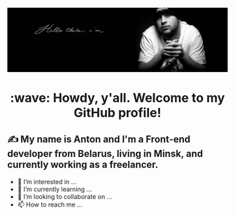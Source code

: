 [![Header](https://raw.githubusercontent.com/knnfmx/knnfmx/main/assets/header.gif "Header")](https://knnfmx.github.io.cv)

<h1 align='center'> :wave: Howdy, y'all. Welcome to my GitHub profile!</h1>

## &#x270d; My name is Anton and I'm a Front-end developer from Belarus, living in Minsk, and currently working as a freelancer.


- 👀 I’m interested in ...
- 🌱 I’m currently learning ...
- 💞️ I’m looking to collaborate on ...
- 📫 How to reach me ...

